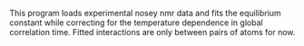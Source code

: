 This program loads experimental nosey nmr data and fits the equilibrium constant while correcting for the temperature dependence in global correlation time. 
Fitted interactions are only between pairs of atoms for now.
